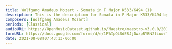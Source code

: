 ```yaml
---
title: Wolfgang Amadeus Mozart - Sonata in F Major K533/K494 (1)
description: This is the description for Sonata in F Major K533/K494 by Wolfgang Amadeus Mozart
composers: [Wolfgang Amadeus Mozart]
periods: [Classical]
audioURL: https://OpenMusicDataset.github.io/Maestro/maestro-v3.0.0/2018/MIDI-Unprocessed_Recital17-19_MID--AUDIO_17_R1_2018_wav--3.midi
formURL: https://docs.google.com/forms/d/e/1FAIpQLSdEBJjDwzpBYBN2liuwzTfKiLQBo1QDcpSOkotu-XcXzXV1FQ/viewform
date: 2021-08-08T07:43:13-06:00
---
```

